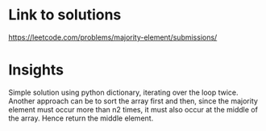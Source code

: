# Link to solutions
https://leetcode.com/problems/majority-element/submissions/

# Insights
Simple solution using python dictionary, iterating over the loop twice. Another approach can be to sort the array first and then, since the majority element must occur more than n2 times, it must also occur at the middle of the array. Hence return the middle element.